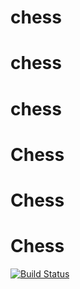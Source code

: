 # chess
# chess
# chess
# Chess
# Chess
# Chess
[![Build Status](https://travis-ci.org/Karina8941/Chess.svg?branch=master)](https://travis-ci.org/Karina8941/Chess)

